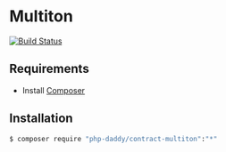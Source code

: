 # Multiton

[![Build Status](https://travis-ci.org/php-daddy/contract-multiton.svg)](https://travis-ci.org/php-daddy/contract-multiton)

## Requirements

* Install [Composer](https://getcomposer.org/download/)

## Installation

```bash
$ composer require "php-daddy/contract-multiton":"*"
```

